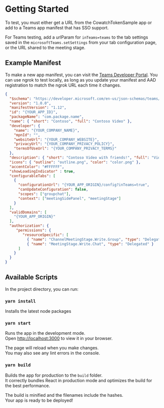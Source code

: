 # Getting Started

To test, you must either get a URL from the CowatchTokenSample app or add to a Teams app manifest that has SSO support.

For Teams testing, add a urlParam for `inTeams=teams` to the tab settings saved in the `microsoftTeams.setSettings` from your tab configuration page, or the URL shared to the meeting stage.

## Example Manifest
To make a new app manifest, you can visit the [Teams Developer Portal](https://dev.teams.microsoft.com/). You can use ngrok to test locally, as long as you update your manifest and AAD registration to match the ngrok URL each time it changes.
```json
{
  "$schema": "https://developer.microsoft.com/en-us/json-schemas/teams/v1.12/MicrosoftTeams.schema.json",
  "version": "1.0.0",
  "manifestVersion": "1.12",
  "id": "{YOUR_APP_ID}",
  "packageName": "com.package.name",
  "name": { "short": "Contoso", "full": "Contoso Video" },
  "developer": {
    "name": "{YOUR_COMPANY_NAME}",
    "mpnId": "",
    "websiteUrl": "{YOUR_COMPANY_WEBSITE}",
    "privacyUrl": "{YOUR_COMPANY_PRIVACY_POLICY}",
    "termsOfUseUrl": "{YOUR_COMPANY_PRIVACY_TERMS}"
  },
  "description": { "short": "Contoso Video with friends!", "full": "Video up!" },
  "icons": { "outline": "outline.png", "color": "color.png" },
  "accentColor": "#FFFFFF",
  "showLoadingIndicator" : true,
  "configurableTabs": [
    {
      "configurationUrl": "{YOUR_APP_ORIGIN}/config?inTeams=true",
      "canUpdateConfiguration": false,
      "scopes": ["groupchat"],
      "context": ["meetingSidePanel", "meetingStage"]
    }
  ],
  "validDomains": [
    "{YOUR_APP_ORIGIN}"
  ],
  "authorization": {
     "permissions": {
        "resourceSpecific": [
          { "name": "ChannelMeetingStage.Write.Group", "type": "Delegated" },
          { "name": "MeetingStage.Write.Chat", "type": "Delegated" }
      ]
    }
  }
}
```

## Available Scripts

In the project directory, you can run:

### `yarn install`

Installs the latest node packages

### `yarn start`

Runs the app in the development mode.\
Open [http://localhost:3000](http://localhost:3000) to view it in your browser.

The page will reload when you make changes.\
You may also see any lint errors in the console.

### `yarn build`

Builds the app for production to the `build` folder.\
It correctly bundles React in production mode and optimizes the build for the best performance.

The build is minified and the filenames include the hashes.\
Your app is ready to be deployed!
